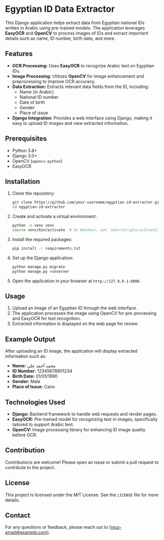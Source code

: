 
# Egyptian ID Data Extractor

This Django application helps extract data from Egyptian national IDs written in Arabic using pre-trained models. The application leverages **EasyOCR** and **OpenCV** to process images of IDs and extract important details such as name, ID number, birth date, and more.

## Features

- **OCR Processing:** Uses **EasyOCR** to recognize Arabic text on Egyptian IDs.
- **Image Processing:** Utilizes **OpenCV** for image enhancement and preprocessing to improve OCR accuracy.
- **Data Extraction:** Extracts relevant data fields from the ID, including:
  - Name (in Arabic)
  - National ID number
  - Date of birth
  - Gender
  - Place of issue
- **Django Integration:** Provides a web interface using Django, making it easy to upload ID images and view extracted information.
  
## Prerequisites

- Python 3.8+
- Django 3.0+
- OpenCV (`opencv-python`)
- EasyOCR

## Installation

1. Clone the repository:

   ```bash
   git clone https://github.com/your-username/egyptian-id-extractor.git
   cd egyptian-id-extractor
   ```

2. Create and activate a virtual environment:

   ```bash
   python -m venv venv
   source venv/bin/activate  # On Windows, use `venv\Scripts\activate`
   ```

3. Install the required packages:

   ```bash
   pip install -r requirements.txt
   ```

4. Set up the Django application:

   ```bash
   python manage.py migrate
   python manage.py runserver
   ```

5. Open the application in your browser at `http://127.0.0.1:8000`.

## Usage

1. Upload an image of an Egyptian ID through the web interface.
2. The application processes the image using OpenCV for pre-processing and EasyOCR for text recognition.
3. Extracted information is displayed on the web page for review.

## Example Output

After uploading an ID image, the application will display extracted information such as:

- **Name:** محمد أحمد علي
- **ID Number:** 12345678901234
- **Birth Date:** 01/01/1990
- **Gender:** Male
- **Place of Issue:** Cairo

## Technologies Used

- **Django:** Backend framework to handle web requests and render pages.
- **EasyOCR:** Pre-trained model for recognizing text in images, specifically tailored to support Arabic text.
- **OpenCV:** Image processing library for enhancing ID image quality before OCR.

## Contribution

Contributions are welcome! Please open an issue or submit a pull request to contribute to the project.

## License

This project is licensed under the MIT License. See the `LICENSE` file for more details.

## Contact

For any questions or feedback, please reach out to [your-email@example.com].

